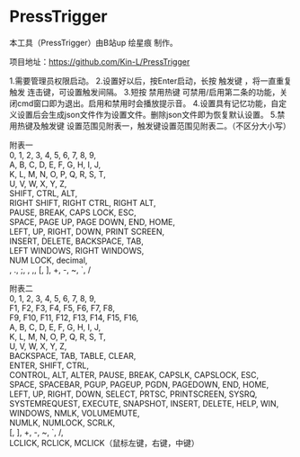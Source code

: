 # PressTrigger
本工具（PressTrigger）由B站up 绘星痕 制作。

项目地址：https://github.com/Kin-L/PressTrigger

1.需要管理员权限启动。
2.设置好以后，按Enter启动，长按 触发键 ，将一直重复触发 连击键，可设置触发间隔。
3.短按 禁用热键 可禁用/启用第二条的功能，关闭cmd窗口即为退出。启用和禁用时会播放提示音。
4.设置具有记忆功能，自定义设置后会生成json文件作为设置文件。删除json文件即为恢复默认设置。
5.禁用热键及触发键 设置范围见附表一，触发键设置范围见附表二。（不区分大小写）

附表一  
0, 1, 2, 3, 4, 5, 6, 7, 8, 9,   
A, B, C, D, E, F, G, H, I, J,  
K, L, M, N, O, P, Q, R, S, T,  
U, V, W, X, Y, Z,  
SHIFT, CTRL, ALT,  
RIGHT SHIFT, RIGHT CTRL, RIGHT ALT,  
PAUSE, BREAK, CAPS LOCK, ESC,  
SPACE, PAGE UP, PAGE DOWN, END, HOME,  
LEFT, UP, RIGHT, DOWN, PRINT SCREEN,   
INSERT, DELETE, BACKSPACE, TAB,   
LEFT WINDOWS, RIGHT WINDOWS,   
NUM LOCK, decimal,   
\, ., ;, \, ,, [, ], +, -, ~, `, /

附表二  
0, 1, 2, 3, 4, 5, 6, 7, 8, 9,  
F1, F2, F3, F4, F5, F6, F7, F8,  
F9, F10, F11, F12, F13, F14, F15, F16,  
A, B, C, D, E, F, G, H, I, J,  
K, L, M, N, O, P, Q, R, S, T,  
U, V, W, X, Y, Z,  
BACKSPACE, TAB, TABLE, CLEAR,  
ENTER, SHIFT, CTRL,  
CONTROL, ALT, ALTER, PAUSE, BREAK, CAPSLK, CAPSLOCK, ESC,  
SPACE, SPACEBAR, PGUP, PAGEUP, PGDN, PAGEDOWN, END, HOME,  
LEFT, UP, RIGHT, DOWN, SELECT, PRTSC, PRINTSCREEN, SYSRQ,  
SYSTEMREQUEST, EXECUTE, SNAPSHOT, INSERT, DELETE, HELP, WIN,  
WINDOWS, NMLK, VOLUMEMUTE,  
NUMLK, NUMLOCK, SCRLK,  
[, ], +, -, ~, `, /,  
LCLICK, RCLICK, MCLICK（鼠标左键，右键，中键）  
